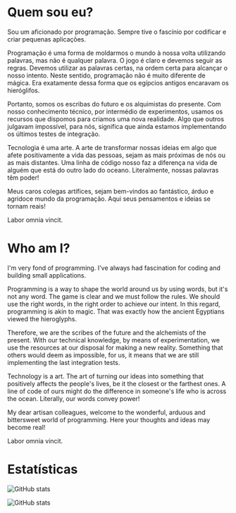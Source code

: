 # Quem sou eu?

Sou um aficionado por programação. Sempre tive o fascínio por codificar e criar pequenas aplicações.

Programação é uma forma de moldarmos o mundo à nossa volta utilizando palavras, mas não é qualquer palavra. O jogo é claro e devemos seguir as regras. Devemos utilizar as palavras certas, na ordem certa para alcançar o nosso intento. Neste sentido, programação não é muito diferente de mágica. Era exatamente dessa forma que os egípcios antigos encaravam os hieróglifos.

Portanto, somos os escribas do futuro e os alquimistas do presente. Com nosso conhecimento técnico, por intermédio de experimentos, usamos os recursos que dispomos para criamos uma nova realidade. Algo que outros julgavam impossível, para nós, significa que ainda estamos implementando os últimos testes de integração.

Tecnologia é uma arte. A arte de transformar nossas ideias em algo que afete positivamente a vida das pessoas, sejam as mais próximas de nós ou as mais distantes. Uma linha de código nosso faz a diferença na vida de alguém que está do outro lado do oceano. Literalmente, nossas palavras têm poder!

Meus caros colegas artífices, sejam bem-vindos ao fantástico, árduo e agridoce mundo da programação. Aqui seus pensamentos e ideias se tornam reais!

Labor omnia vincit.

# Who am I?

I'm very fond of programming. I've always had fascination for coding and building small applications.

Programming is a way to shape the world around us by using words, but it's not any word. The game is clear and we must follow the rules. We should use the right words, in the right order to achieve our intent. In this regard, programming is akin to magic. That was exactly how the ancient Egyptians viewed the hieroglyphs.

Therefore, we are the scribes of the future and the alchemists of the present. With our technical knowledge, by means of experimentation, we use the resources at our disposal for making a new reality. Something that others would deem as impossible, for us, it means that we are still implementing the last integration tests.

Technology is a art. The art of turning our ideas into something that positively affects the people's lives, be it the closest or the farthest ones. A line of code of ours might do the difference in someone's life who is across the ocean. Literally, our words convey power!

My dear artisan colleagues, welcome to the wonderful, arduous and bittersweet world of programming. Here your thoughts and ideas may become real!

Labor omnia vincit.

# Estatísticas

![GitHub stats](https://github-readme-stats.vercel.app/api?username=marivaldosena&show_icons=true)

![GitHub stats](https://github-readme-stats.vercel.app/api/top-langs/?username=marivaldosena&layout=compact&langs_count=10)
